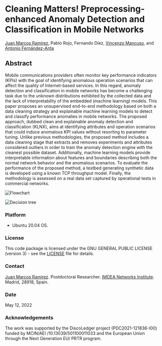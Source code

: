 # Cleaning Matters!  Preprocessing-enhanced Anomaly Detection and Classification in Mobile Networks

[Juan Marcos Ramírez](https://juanmarcosramirez.github.io/), Pablo Rojo, Fernando Díez, [Vincenzo Mancuso](https://networks.imdea.org/team/imdea-networks-team/people/vincenzo-mancuso/), and [Antonio Fernández-Anta](https://networks.imdea.org/team/imdea-networks-team/people/antonio-fernandez-anta/)

## Abstract

Mobile communications providers often monitor key performance indicators (KPIs) with the goal of identifying anomalous operation scenarios that can affect the quality of Internet-based services. In this regard, anomaly detection and classification in mobile networks has become a challenging task due to the unknown distributions exhibited by the collected data and the lack of interpretability of the embedded (machine learning) models. This paper proposes an unsupervised end-to-end methodology based on both a data cleaning strategy and explainable machine learning models to detect and classify performance anomalies in mobile networks. The proposed approach, dubbed clean and explainable anomaly detection and classification (KLNX), aims at identifying attributes and operation scenarios that could induce anomalous KPI values without resorting to parameter tuning. Unlike previous methodologies, the proposed method includes a data cleaning stage that extracts and removes experiments and attributes considered outliers in order to train the anomaly detection engine with the cleanest possible dataset. Additionally, machine learning models provide interpretable information about features and boundaries describing both the normal network behavior and the anomalous scenarios. To evaluate the performance of the proposed method, a testbed generating synthetic data is developed using a known TCP throughput model. Finally, the methodology is assessed on a real data set captured by operational tests in commercial networks.

![Flowchart](https://github.com/GCGImdea/NetPredict/blob/main/MedComNet2022/images/KLNX_Flowchart.png?raw=true "Flowchart")

![Decision tree](https://github.com/GCGImdea/NetPredict/blob/main/MedComNet2022/models/model2_realdata.png?raw=true "Decision tree")

### Platform

* Ubuntu 20.04 OS.

### License

This code package is licensed under the GNU GENERAL PUBLIC LICENSE (version 3) - see the [LICENSE](LICENSE) file for details. 

### Contact

[Juan Marcos Ramirez](juan.ramirez@imdea.org). Postdoctoral Researcher. [IMDEA Networks Institute](https://networks.imdea.org/). Madrid, 28918, Spain. 

### Date

May 12, 2022

### Acknowledgements

The work was supported by the DiscoLedger project (PDC2021-121836-I00) funded by MCIN/AEI /10.13039/501100011033 and the European Union through the Next Generation EU/ PRTR program.
